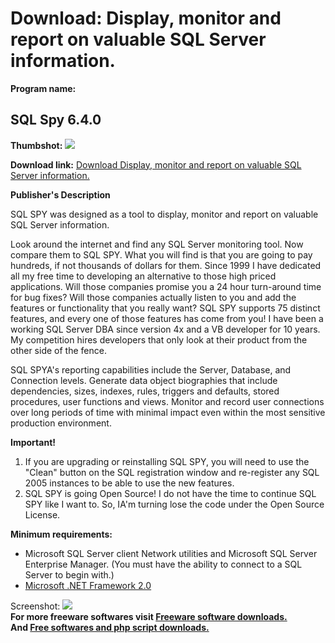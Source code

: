 # Download: Display, monitor and report on valuable SQL Server information.

**Program name:**

## SQL Spy 6.4.0

  
**Thumbshot:** ![](http://www.freewarefiles.com/screenshot/sqlspy5_md.gif)   
  
**Download link:** [Download Display, monitor and report on valuable SQL Server information.](http://freesoftwares.boysofts.com/SQL-Spy_program_23890.html)  
  


**Publisher's Description**  
  


SQL SPY was designed as a tool to display, monitor and report on valuable SQL Server information. 

Look around the internet and find any SQL Server monitoring tool. Now compare them to SQL SPY. What you will find is that you are going to pay hundreds, if not thousands of dollars for them. Since 1999 I have dedicated all my free time to developing an alternative to those high priced applications. Will those companies promise you a 24 hour turn-around time for bug fixes? Will those companies actually listen to you and add the features or functionality that you really want? SQL SPY supports 75 distinct features, and every one of those features has come from you! I have been a working SQL Server DBA since version 4x and a VB developer for 10 years. My competition hires developers that only look at their product from the other side of the fence.

SQL SPYA's reporting capabilities include the Server, Database, and Connection levels. Generate data object biographies that include dependencies, sizes, indexes, rules, triggers and defaults, stored procedures, user functions and views. Monitor and record user connections over long periods of time with minimal impact even within the most sensitive production environment. 

**Important!**

  1. If you are upgrading or reinstalling SQL SPY, you will need to use the "Clean" button on the SQL registration window and re-register any SQL 2005 instances to be able to use the new features. 
  2. SQL SPY is going Open Source! I do not have the time to continue SQL SPY like I want to. So, IA'm turning lose the code under the Open Source License. 

**Minimum requirements:**

  * Microsoft SQL Server client Network utilities and Microsoft SQL Server Enterprise Manager. (You must have the ability to connect to a SQL Server to begin with.) 
  * [Microsoft .NET Framework 2.0](http://www.freewarefiles.com/program_10_108_16026.html)

  
  
Screenshot: ![](http://www.freewarefiles.com/screenshot/sqlspy5.gif)   
**For more freeware softwares visit [Freeware software downloads.](http://freesoftwares.boysofts.com/)**   
**And [Free softwares and php script downloads.](http://www.boysofts.com/)**
